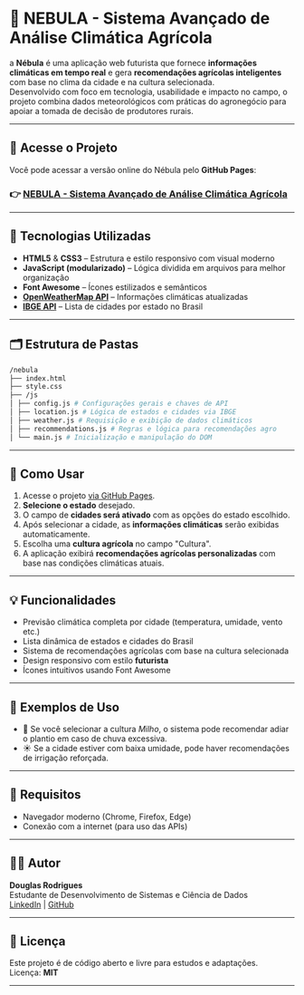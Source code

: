 # 🌌 NEBULA - Sistema Avançado de Análise Climática Agrícola
a
**Nébula** é uma aplicação web futurista que fornece **informações climáticas em tempo real** e gera **recomendações agrícolas inteligentes** com base no clima da cidade e na cultura selecionada.
\
Desenvolvido com foco em tecnologia, usabilidade e impacto no campo, o projeto combina dados meteorológicos com práticas do agronegócio para apoiar a tomada de decisão de produtores rurais.

---

## 🔗 Acesse o Projeto

Você pode acessar a versão online do Nébula pelo **GitHub Pages**:

 ### 👉 [NEBULA - Sistema Avançado de Análise Climática Agrícola](https://douglaseng.github.io/Nebula-AgroInteligente/)

---

## 🔧 Tecnologias Utilizadas

- **HTML5** & **CSS3** – Estrutura e estilo responsivo com visual moderno
- **JavaScript (modularizado)** – Lógica dividida em arquivos para melhor organização
- **Font Awesome** – Ícones estilizados e semânticos
- **[OpenWeatherMap API](https://openweathermap.org/api)** – Informações climáticas atualizadas
- **[IBGE API](https://servicodados.ibge.gov.br/api/docs/)** – Lista de cidades por estado no Brasil

---

## 🗂️ Estrutura de Pastas
```bash
/nebula 
├── index.html
├── style.css
├── /js
│ ├── config.js # Configurações gerais e chaves de API
│ ├── location.js # Lógica de estados e cidades via IBGE
│ ├── weather.js # Requisição e exibição de dados climáticos
│ ├── recommendations.js # Regras e lógica para recomendações agro
│ └── main.js # Inicialização e manipulação do DOM
```
---

## 🚀 Como Usar

1. Acesse o projeto [via GitHub Pages](https://douglaseng.github.io/Nebula-AgroInteligente/).
2. **Selecione o estado** desejado.
3. O campo de **cidades será ativado** com as opções do estado escolhido.
4. Após selecionar a cidade, as **informações climáticas** serão exibidas automaticamente.
5. Escolha uma **cultura agrícola** no campo "Cultura".
6. A aplicação exibirá **recomendações agrícolas personalizadas** com base nas condições climáticas atuais.

---

## 💡 Funcionalidades

- Previsão climática completa por cidade (temperatura, umidade, vento etc.)
- Lista dinâmica de estados e cidades do Brasil
- Sistema de recomendações agrícolas com base na cultura selecionada
- Design responsivo com estilo **futurista**
- Ícones intuitivos usando Font Awesome

---

## 🧪 Exemplos de Uso

- 🌽 Se você selecionar a cultura *Milho*, o sistema pode recomendar adiar o plantio em caso de chuva excessiva.
- ☀️ Se a cidade estiver com baixa umidade, pode haver recomendações de irrigação reforçada.

---

## 📎 Requisitos

- Navegador moderno (Chrome, Firefox, Edge)
- Conexão com a internet (para uso das APIs)

---

## 👨‍💻 Autor

**Douglas Rodrigues**  
Estudante de Desenvolvimento de Sistemas e Ciência de Dados  
[LinkedIn](https://www.linkedin.com/](https://www.linkedin.com/in/douglas-rodrigues-44364b316/)) | [GitHub](https://github.com/douglaseng)

---

## 📖 Licença

Este projeto é de código aberto e livre para estudos e adaptações.  
Licença: **MIT**

---
